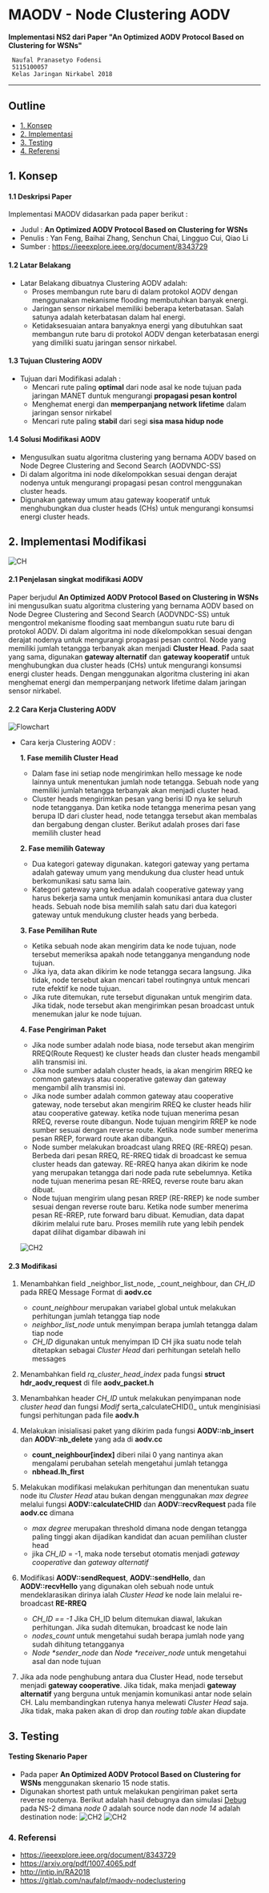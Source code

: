 # MAODV - Node Clustering AODV

**Implementasi NS2 dari Paper "An Optimized AODV Protocol Based on Clustering for WSNs"**

     Naufal Pranasetyo Fodensi
     5115100057
     Kelas Jaringan Nirkabel 2018
---
## Outline
  - [1. Konsep](#1-konsep)
  - [2. Implementasi](#2-implementasi-modifikasi)
  - [3. Testing](#3-testing)
  - [4. Referensi](#4-referensi)
   <!--  - [1.1 Deskripsi Paper](#11-deskripsi-paper) - [1.2 Latar Belakang](#12-latar-belakang)- [1.3 Tujuan Clustering AODV](#13-tujuan-clustering-aodv)- [1.4 Solusi Modifikasi](#14-solusi-modifikasi-aodv) --><!--  - [2.1 Penjelasan Modifikasi](#21-penjelasan-singkat-modifikasi-aodv)- [2.2 Cara Kerja](#22-cara-kerja-clustering-aodv)- [2.3 Modifikasi](#23-modifikasi) -->
## 1. Konsep
#### 1.1 Deskripsi Paper

Implementasi MAODV didasarkan pada paper berikut :

* Judul : **An Optimized AODV Protocol Based on Clustering for WSNs**
* Penulis : Yan Feng, Baihai Zhang, Senchun Chai, Lingguo Cui, Qiao Li
* Sumber : https://ieeexplore.ieee.org/document/8343729

#### 1.2 Latar Belakang
* Latar Belakang dibuatnya Clustering AODV adalah:
     * Proses membangun rute baru di dalam protokol AODV dengan menggunakan mekanisme flooding membutuhkan banyak energi.
     * Jaringan sensor nirkabel memiliki beberapa keterbatasan. Salah satunya adalah keterbatasan dalam hal energi.
     * Ketidaksesuaian antara banyaknya energi yang dibutuhkan saat membangun rute baru di protokol AODV dengan keterbatasan energi yang dimiliki suatu jaringan sensor nirkabel.

#### 1.3 Tujuan Clustering AODV
* Tujuan dari Modifikasi adalah :
  * Mencari rute paling **optimal** dari node asal ke node tujuan pada jaringan MANET duntuk mengurangi **propagasi pesan kontrol**
  * Menghemat energi dan **memperpanjang network lifetime** dalam jaringan sensor nirkabel
  * Mencari rute paling **stabil** dari segi **sisa masa hidup node**

#### 1.4 Solusi Modifikasi AODV
 * Mengusulkan suatu algoritma clustering yang bernama AODV based on Node Degree Clustering and Second Search (AODVNDC-SS)
 * Di dalam algoritma ini node dikelompokkan sesuai dengan derajat nodenya untuk mengurangi propagasi pesan control menggunakan cluster heads.
 * Digunakan gateway umum atau gateway kooperatif untuk menghubungkan dua cluster heads (CHs) untuk mengurangi konsumsi energi cluster heads.


## 2. Implementasi Modifikasi
![CH](/img/ch.jpg)

#### 2.1 Penjelasan singkat modifikasi AODV
Paper berjudul **An Optimized AODV Protocol Based on Clustering in WSNs** ini mengusulkan suatu algoritma clustering yang bernama AODV based on Node Degree Clustering and Second Search (AODVNDC-SS) untuk mengontrol mekanisme flooding saat membangun suatu rute baru di protokol AODV. Di dalam algoritma ini node dikelompokkan sesuai dengan derajat nodenya untuk mengurangi propagasi pesan control. Node yang memiliki jumlah tetangga terbanyak akan menjadi **Cluster Head**. Pada saat yang sama, digunakan **gateway alternatif** dan **gateway kooperatif** untuk menghubungkan dua cluster heads (CHs) untuk mengurangi konsumsi energi cluster heads. Dengan menggunakan algoritma clustering ini akan menghemat energi dan memperpanjang network lifetime dalam jaringan sensor nirkabel.

#### 2.2 Cara Kerja Clustering AODV
![Flowchart](/img/flow.jpg)

* Cara kerja Clustering AODV :

  **1. Fase memilih Cluster Head**
     * Dalam fase ini setiap node mengirimkan hello message ke node lainnya untuk menentukan jumlah node tetangga. Sebuah node yang memiliki jumlah tetangga terbanyak akan menjadi cluster head.
     * Cluster heads mengirimkan pesan yang berisi ID nya ke seluruh node tetangganya. Dan ketika node tetangga menerima pesan yang berupa ID dari cluster head, node tetangga tersebut akan membalas dan bergabung dengan cluster. Berikut adalah proses dari fase memilih cluster head
     
  **2. Fase memilih Gateway**
    * Dua kategori gateway digunakan. kategori gateway yang pertama adalah gateway umum yang mendukung dua cluster head untuk berkomunikasi satu sama lain. 
    * Kategori gateway yang kedua adalah cooperative gateway yang harus bekerja sama untuk menjamin komunikasi antara dua cluster heads. Sebuah node bisa memilih salah satu dari dua kategori gateway untuk mendukung cluster heads yang berbeda.
  
  **3. Fase Pemilihan Rute**
    * Ketika sebuah node akan mengirim data ke node tujuan, node tersebut memeriksa apakah node tetangganya mengandung node tujuan. 
    * Jika iya, data akan dikirim ke node tetangga secara langsung. Jika tidak, node tersebut akan mencari tabel routingnya untuk mencari rute efektif ke node tujuan. 
    * Jika rute ditemukan, rute tersebut digunakan untuk mengirim data. Jika tidak, node tersebut akan mengirimkan pesan broadcast untuk menemukan jalur ke node tujuan. 

  
  **4. Fase Pengiriman Paket**
    * Jika node sumber adalah node biasa, node tersebut akan mengirim RREQ(Route Request) ke cluster heads dan cluster heads mengambil alih transmisi ini. 
    * Jika node sumber adalah cluster heads, ia akan mengirim RREQ ke common gateways atau cooperative gateway dan gateway mengambil alih transmisi ini. 
    * Jika node sumber adalah common gateway atau cooperative gateway, node tersebut akan mengirim RREQ ke cluster heads hilir atau cooperative gateway. ketika node tujuan menerima pesan RREQ, reverse route dibangun. Node tujuan mengirim RREP ke node sumber sesuai dengan reverse route. Ketika node sumber menerima pesan RREP, forward route akan dibangun.
    * Node sumber melakukan broadcast ulang RREQ (RE-RREQ) pesan. Berbeda dari pesan RREQ, RE-RREQ tidak di broadcast ke semua cluster heads dan gateway. RE-RREQ hanya akan dikirim ke node yang merupakan tetangga dari node pada rute sebelumnya. Ketika node tujuan menerima pesan RE-RREQ, reverse route baru akan dibuat. 
    * Node tujuan mengirim ulang pesan RREP (RE-RREP) ke node sumber sesuai dengan reverse route baru. Ketika node sumber menerima pesan RE-RREP, rute forward baru dibuat. Kemudian, data dapat dikirim melalui rute baru. Proses memilih rute yang lebih pendek dapat dilihat digambar dibawah ini
    
    ![CH2](/img/ch2.jpg)

#### 2.3 Modifikasi
1. Menambahkan field _neighbor_list_node, _count_neighbour, dan _CH_ID_ pada RREQ Message Format di **aodv.cc**
    - _count_neighbour_ merupakan variabel global untuk melakukan perhitungan jumlah tetangga tiap node
    - _neighbor_list_node_ untuk menyimpan berapa jumlah tetangga dalam tiap node
    - _CH_ID_ digunakan untuk menyimpan ID CH jika suatu node telah ditetapkan sebagai *Cluster Head* dari perhitungan setelah hello messages

2. Menambahkan field _rq_cluster_head_index_ pada fungsi **struct hdr_aodv_request** di file **aodv_packet.h** 

3. Menambahkan header _CH_ID_ untuk melakukan penyimpanan node _cluster head_ dan fungsi _Modif_ serta_calculateCHID()_ untuk menginisiasi fungsi perhitungan pada file **aodv.h**

3. Melakukan inisialisasi paket yang dikirim pada fungsi **AODV::nb_insert** dan **AODV::nb_delete** yang ada di **aodv.cc**
    - **count_neighbour[index]** diberi nilai 0 yang nantinya akan mengalami perubahan setelah mengetahui jumlah tetangga
    - **nbhead.lh_first** 

4. Melakukan modifikasi melakukan perhitungan dan menentukan suatu node itu _Cluster Head_ atau bukan dengan menggunakan _max degree_  melalui fungsi **AODV::calculateCHID** dan **AODV::recvRequest** pada file **aodv.cc** dimana
    - _max degree_ merupakan threshold dimana node dengan tetangga paling tinggi akan dijadikan kandidat dan acuan pemilihan cluster head
    - jika _CH_ID_ = -1, maka node tersebut otomatis menjadi _gateway cooperative_ dan _gateway alternatif_

5. Modifikasi **AODV::sendRequest**, **AODV::sendHello**, dan **AODV::recvHello** yang digunakan oleh sebuah node untuk mendeklarasikan dirinya ialah _Cluster Head_ ke node lain melalui re-broadcast **RE-RREQ**
    - _CH_ID == -1_ Jika CH_ID belum ditemukan diawal, lakukan perhitungan. Jika sudah ditemukan, broadcast ke node lain
    - _nodes_count_ untuk mengetahui sudah berapa jumlah node yang sudah dihitung tetangganya
    -  _Node *sender_node_ dan _Node *receiver_node_ untuk mengetahui asal dan node tujuan

6. Jika ada node penghubung antara dua Cluster Head, node tersebut menjadi **gateway cooperative**. Jika tidak, maka menjadi **gateway alternatif** yang berguna untuk menjamin komunikasi antar node selain CH. Lalu membandingkan rutenya hanya melewati _Cluster Head_ saja. Jika tidak, maka paken akan di drop dan _routing table_ akan diupdate

## 3. Testing
#### Testing Skenario Paper
* Pada paper  **An Optimized AODV Protocol Based on Clustering for WSNs** menggunakan skenario 15 node statis.
* Digunakan shortest path untuk melakukan pengiriman paket serta reverse routenya. Berikut adalah hasil debugnya dan simulasi [Debug](/testing-skenario-paper) pada NS-2 dimana _node 0_ adalah source node dan _node 14_ adalah destination node:
![CH2](/img/start.jpg)
![CH2](/img/end.jpg)


### 4. Referensi
- https://ieeexplore.ieee.org/document/8343729
- https://arxiv.org/pdf/1007.4065.pdf
- http://intip.in/RA2018
- https://gitlab.com/naufalpf/maodv-nodeclustering
